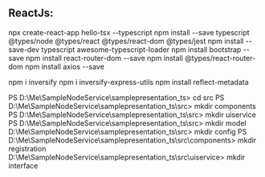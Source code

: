 ReactJs:
-----------
npx create-react-app hello-tsx --typescript
npm install --save typescript @types/node @types/react @types/react-dom @types/jest
npm install --save-dev typescript awesome-typescript-loader
npm install bootstrap --save
npm install react-router-dom --save
npm install @types/react-router-dom
npm install axios --save

npm i inversify
npm i inversify-express-utils
npm install reflect-metadata

PS D:\Me\SampleNodeService\samplepresentation_ts> cd src
PS D:\Me\SampleNodeService\samplepresentation_ts\src> mkdir components
PS D:\Me\SampleNodeService\samplepresentation_ts\src> mkdir uiservice
PS D:\Me\SampleNodeService\samplepresentation_ts\src> mkdir model
D:\Me\SampleNodeService\samplepresentation_ts\src> mkdir config
PS D:\Me\SampleNodeService\samplepresentation_ts\src\components> mkdir registration
D:\Me\SampleNodeService\samplepresentation_ts\src\uiservice> mkdir interface
